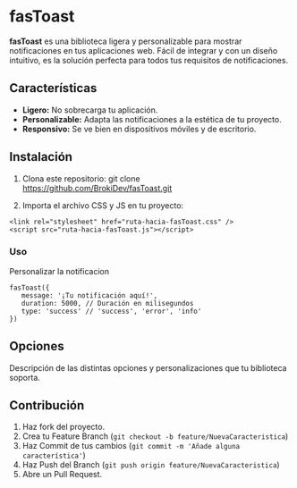 # fasToast

**fasToast** es una biblioteca ligera y personalizable para mostrar notificaciones en tus aplicaciones web. Fácil de integrar y con un diseño intuitivo, es la solución perfecta para todos tus requisitos de notificaciones.

## Características

- **Ligero:** No sobrecarga tu aplicación.
- **Personalizable:** Adapta las notificaciones a la estética de tu proyecto.
- **Responsivo:** Se ve bien en dispositivos móviles y de escritorio.

## Instalación

1. Clona este repositorio:
   git clone https://github.com/BrokiDev/fasToast.git

2. Importa el archivo CSS y JS en tu proyecto:

`<link rel="stylesheet" href="ruta-hacia-fasToast.css" />`  
 `<script src="ruta-hacia-fasToast.js"></script>`

### Uso

Personalizar la notificacion

```
fasToast({
   message: '¡Tu notificación aquí!',
   duration: 5000, // Duración en milisegundos
   type: 'success' // 'success', 'error', 'info'
})
```

## Opciones

Descripción de las distintas opciones y personalizaciones que tu biblioteca soporta.

## Contribución

1. Haz fork del proyecto.
2. Crea tu Feature Branch (`git checkout -b feature/NuevaCaracteristica`)
3. Haz Commit de tus cambios (`git commit -m 'Añade alguna característica'`)
4. Haz Push del Branch (`git push origin feature/NuevaCaracteristica`)
5. Abre un Pull Request.
